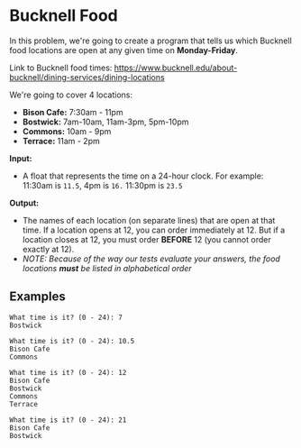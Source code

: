 # Bucknell Food

In this problem, we're going to create a program that tells us which Bucknell food locations are open at any given time on **Monday-Friday**.

Link to Bucknell food times: https://www.bucknell.edu/about-bucknell/dining-services/dining-locations

We're going to cover 4 locations:
- **Bison Cafe:** 7:30am - 11pm
- **Bostwick:** 7am-10am, 11am-3pm, 5pm-10pm
- **Commons:** 10am - 9pm
- **Terrace:** 11am - 2pm

**Input:**

- A float that represents the time on a 24-hour clock. For example: 11:30am is `11.5`, 4pm is `16.` 11:30pm is `23.5`

**Output:**

- The names of each location (on separate lines) that are open at that time. If a location opens at 12, you can order immediately at 12. But if a location closes at 12, you must order **BEFORE** 12 (you cannot order exactly at 12).
- _NOTE: Because of the way our tests evaluate your answers, the food locations **must** be listed in alphabetical order_

## Examples
```
What time is it? (0 - 24): 7
Bostwick
```

```
What time is it? (0 - 24): 10.5
Bison Cafe
Commons
```

```
What time is it? (0 - 24): 12
Bison Cafe
Bostwick
Commons
Terrace
```

```
What time is it? (0 - 24): 21
Bison Cafe
Bostwick
```
